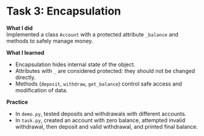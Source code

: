 # Task 3: Encapsulation

**What I did**  
Implemented a class `Account` with a protected attribute `_balance` and methods to safely manage money.  

**What I learned**  
- Encapsulation hides internal state of the object.  
- Attributes with `_` are considered protected: they should not be changed directly.  
- Methods (`deposit`, `withdraw`, `get_balance`) control safe access and modification of data.  

**Practice**  
- In `demo.py`, tested deposits and withdrawals with different accounts.  
- In `task.py`, created an account with zero balance, attempted invalid withdrawal, then deposit and valid withdrawal, and printed final balance.